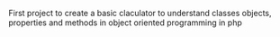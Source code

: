 First project to create a basic claculator to understand classes objects, properties and methods in object oriented programming in php
